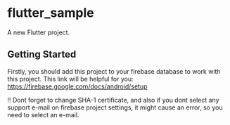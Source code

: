 # flutter_sample

A new Flutter project.

## Getting Started

Firstly, you should add this project to your firebase database to work with this project. This link will be helpful for you: https://firebase.google.com/docs/android/setup

!! Dont forget to change SHA-1 certificate, and also if you dont select any support e-mail on firebase project settings, it might cause an error, so you need to select an e-mail.
